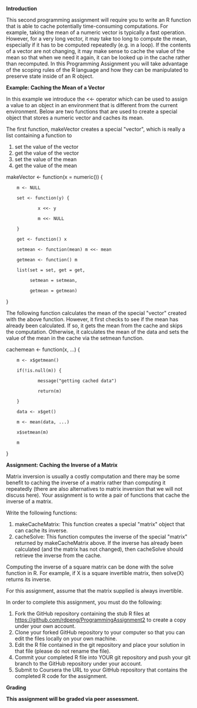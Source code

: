 **Introduction**

This second programming assignment will require you to write an R function that is able to cache potentially time-consuming computations. For example, taking the mean of a numeric vector is typically a fast operation. However, for a very long vector, it may take too long to compute the mean, especially if it has to be computed repeatedly (e.g. in a loop). If the contents of a vector are not changing, it may make sense to cache the value of the mean so that when we need it again, it can be looked up in the cache rather than recomputed. In this Programming Assignment you will take advantage of the scoping rules of the R language and how they can be manipulated to preserve state inside of an R object.

**Example: Caching the Mean of a Vector**

In this example we introduce the <<- operator which can be used to assign a value to an object in an environment that is different from the current environment. Below are two functions that are used to create a special object that stores a numeric vector and caches its mean.

The first function, makeVector creates a special "vector", which is really a list containing a function to

1. set the value of the vector
2. get the value of the vector
3. set the value of the mean
4. get the value of the mean

makeVector <- function(x = numeric()) {

        m <- NULL
        
        set <- function(y) {
        
                x <<- y
                
                m <<- NULL
                
        }
        
        get <- function() x
        
        setmean <- function(mean) m <<- mean
        
        getmean <- function() m
        
        list(set = set, get = get,
        
             setmean = setmean,
             
             getmean = getmean)
             
}

The following function calculates the mean of the special "vector" created with the above function. However, it first checks to see if the mean has already been calculated. If so, it gets the mean from the cache and skips the computation. Otherwise, it calculates the mean of the data and sets the value of the mean in the cache via the setmean function.

cachemean <- function(x, ...) {

        m <- x$getmean()
        
        if(!is.null(m)) {
        
                message("getting cached data")
                
                return(m)
                
        }
        
        data <- x$get()
        
        m <- mean(data, ...)
        
        x$setmean(m)
        
        m
        
}

**Assignment: Caching the Inverse of a Matrix**

Matrix inversion is usually a costly computation and there may be some benefit to caching the inverse of a matrix rather than computing it repeatedly (there are also alternatives to matrix inversion that we will not discuss here). Your assignment is to write a pair of functions that cache the inverse of a matrix.

Write the following functions:

1. makeCacheMatrix: This function creates a special "matrix" object that can cache its inverse.
2. cacheSolve: This function computes the inverse of the special "matrix" returned by makeCacheMatrix above. If the inverse has already been calculated (and the matrix has not changed), then cacheSolve should retrieve the inverse from the cache.

Computing the inverse of a square matrix can be done with the solve function in R. For example, if X is a square invertible matrix, then solve(X) returns its inverse.

For this assignment, assume that the matrix supplied is always invertible.

In order to complete this assignment, you must do the following:

1. Fork the GitHub repository containing the stub R files at https://github.com/rdpeng/ProgrammingAssignment2 to create a copy under your own account. 
2. Clone your forked GitHub repository to your computer so that you can edit the files locally on your own machine.
3. Edit the R file contained in the git repository and place your solution in that file (please do not rename the file).
4. Commit your completed R file into YOUR git repository and push your git branch to the GitHub repository under your account.
5. Submit to Coursera the URL to your GitHub repository that contains the completed R code for the assignment.

**Grading**

**This assignment will be graded via peer assessment.**
